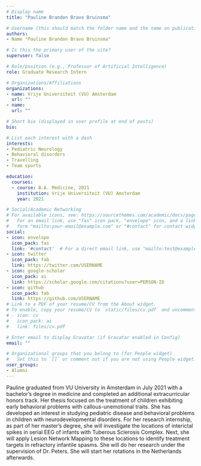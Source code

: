 ```yaml
---
# Display name
title: "Pauline Brandon Bravo Bruinsma"

# Username (this should match the folder name and the name on publications)
authors:
- Name "Pauline Brandon Bravo Bruinsma"

# Is this the primary user of the site?
superuser: false

# Role/position (e.g., Professor of Artificial Intelligence)
role: Graduate Research Intern

# Organizations/Affiliations
organizations:
- name: Vrije Universiteit (VU) Amsterdam
  url: ""
- name: 
  url: ""

# Short bio (displayed in user profile at end of posts)
bio: 

# List each interest with a dash
interests:
- Pediatric Neurology
- Behavioral disorders
- Travelling
- Team sports

education:
  courses:
  - course: B.A. Medicine, 2021 
    institution: Vrije Universiteit (VU) Amsterdam   
    year: 2021

# Social/Academic Networking
# For available icons, see: https://sourcethemes.com/academic/docs/page-builder/#icons
#   For an email link, use "fas" icon pack, "envelope" icon, and a link in the
#   form "mailto:your-email@example.com" or "#contact" for contact widget.
social:
- icon: envelope
  icon_pack: fas
  link: '#contact'  # For a direct email link, use "mailto:test@example.org".
- icon: twitter
  icon_pack: fab
  link: https://twitter.com/USERNAME
- icon: google-scholar
  icon_pack: ai
  link: https://scholar.google.com/citations?user=PERSON-ID
- icon: github
  icon_pack: fab
  link: https://github.com/USERNAME
# Link to a PDF of your resume/CV from the About widget.
# To enable, copy your resume/CV to `static/files/cv.pdf` and uncomment the lines below.
# - icon: cv
#   icon_pack: ai
#   link: files/cv.pdf

# Enter email to display Gravatar (if Gravatar enabled in Config)
email: ""

# Organizational groups that you belong to (for People widget)
#   Set this to `[]` or comment out if you are not using People widget.
user_groups:
- Alumni
---
```


Pauline graduated from VU University in Amsterdam in July 2021 with a bachelor’s degree in medicine and completed an additional extracurricular honors track. Her thesis focused on the treatment of children exhibiting early behavioral problems with callous-unemotional traits. She has developed an interest in studying pediatric disease and behavioral problems in children with neurodevelopmental disorders. For her research internship, as part of her master’s degree, she will investigate the locations of interictal spikes in serial EEG of infants with Tuberous Sclerosis Complex. Next, she will apply Lesion Network Mapping to these locations to identify treatment targets in refractory infantile spasms. She will do her research under the supervision of Dr. Peters. She will start her rotations in the Netherlands afterwards. 
